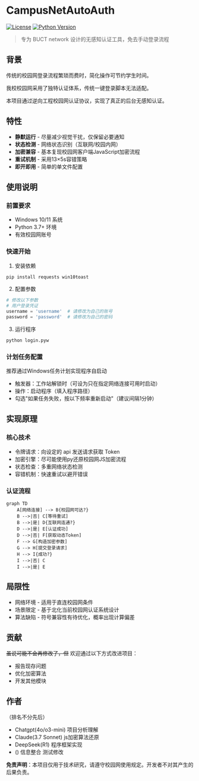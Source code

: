 # CampusNetAutoAuth

[![License](https://img.shields.io/badge/license-MIT-blue.svg)](LICENSE)
[![Python Version](https://img.shields.io/badge/python-3.7%2B-blue)](Version)

> 专为 BUCT network 设计的无感知认证工具，免去手动登录流程

## 背景

传统的校园网登录流程繁琐而费时，简化操作可节约学生时间。

我校校园网采用了独特认证体系，传统一键登录脚本无法适配。

本项目通过逆向工程校园网认证协议，实现了真正的后台无感知认证。

## 特性

- **静默运行** - 尽量减少视觉干扰，仅保留必要通知
- **状态检测** - 网络状态识别（互联网/校园内网）
- **加密兼容** - 基本复现校园网客户端JavaScript加密流程
- **重试机制** - 采用13×5s容错策略
- **即开即用** - 简单的单文件配置

## 使用说明

### 前置要求

- Windows 10/11 系统
- Python 3.7+ 环境
- 有效校园网账号

### 快速开始

1. 安装依赖
```bash
pip install requests win10toast
```
2. 配置参数
```python
# 修改以下参数
# 用户登录凭证
username = 'username'  # 请修改为自己的账号
password = 'password'  # 请修改为自己的密码
```
3. 运行程序
```bash
python login.pyw
```

### 计划任务配置

推荐通过Windows任务计划实现程序自启动


- 触发器：工作站解锁时（可设为只在指定网络连接可用时启动）
- 操作：启动程序（填入程序路径）
- 勾选"如果任务失败，按以下频率重新启动"（建议间隔1分钟）

## 实现原理

### 核心技术

- 令牌请求：向设定的 api 发送请求获取 Token
- 加密引擎：尽可能使用py还原校园网JS加密流程
- 状态检查：多重网络状态检测
- 容错机制：快速重试以避开错误

### 认证流程
```mermaid
graph TD
    A[网络连接] --> B{校园网可达?}
    B -->|否| C[等待重试]
    B -->|是| D{互联网连通?}
    D -->|是| E[认证成功]
    D -->|否| F[获取动态Token]
    F --> G[构造加密参数]
    G --> H[提交登录请求]
    H --> I{成功?}
    I -->|否| C
    I -->|是| E
```

## 局限性

- 网络环境 - 适用于直连校园网条件
- 场景限定 - 基于北化当前校园网认证系统设计
- 算法缺陷 - 符号兼容性有待优化，概率出现计算偏差

## 贡献
~~虽说可能不会再修改了，但~~
欢迎通过以下方式改进项目：
- 报告现存问题
- 优化加密算法
- 开发其他模块

## 作者

（排名不分先后）
- Chatgpt(4o/o3-mini)
项目分析理解
- Claude(3.7 Sonnet)
js加密算法还原
- DeepSeek(R1)
程序框架实现
- ()
信息整合 测试修改

**免责声明**：本项目仅用于技术研究，请遵守校园网使用规定。开发者不对其产生的后果负责。
